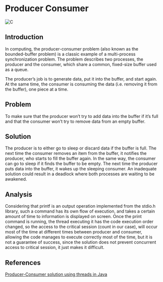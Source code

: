 # Producer Consumer

![C](https://img.shields.io/github/languages/top/stopasola/producer-consumer)

## Introduction

In computing, the producer-consumer problem (also known as the bounded-buffer problem) is a classic example of a multi-process synchronization problem. The problem describes two processes, the producer and the consumer, which share a common, fixed-size buffer used as a queue. 

The producer’s job is to generate data, put it into the buffer, and start again.
At the same time, the consumer is consuming the data (i.e. removing it from the buffer), one piece at a time.

## Problem 

To make sure that the producer won’t try to add data into the buffer if it’s full and that the consumer won’t try to remove data from an empty buffer.

## Solution 
The producer is to either go to sleep or discard data if the buffer is full. The next time the consumer removes an item from the buffer, it notifies the producer, who starts to fill the buffer again. In the same way, the consumer can go to sleep if it finds the buffer to be empty. The next time the producer puts data into the buffer, it wakes up the sleeping consumer. 
An inadequate solution could result in a deadlock where both processes are waiting to be awakened. 

## Analysis
 
Considering that printf is an output operation implemented from the stdio.h library,
such a command has its own flow of execution, and takes a certain amount of time to
information is displayed on screen. Once the print command is running, the thread executing it
has the code execution order changed, so the access to the critical session (count in our case),
will occur most of the time at different times between producer and consumer, allowing the
code manages to execute correctly most of the time, but it is not a guarantee of success, since the solution does not prevent concurrent access to critical session, it just makes it difficult.

## References

[Producer-Consumer solution using threads in Java](https://www.geeksforgeeks.org/producer-consumer-solution-using-threads-java/)
